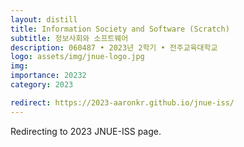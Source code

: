 ```yaml
---
layout: distill
title: Information Society and Software (Scratch)
subtitle: 정보사회와 소프트웨어
description: 060487 • 2023년 2학기 • 전주교육대학교
logo: assets/img/jnue-logo.jpg
img:
importance: 20232
category: 2023

redirect: https://2023-aaronkr.github.io/jnue-iss/
---
```


Redirecting to 2023 JNUE-ISS page.
